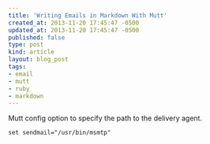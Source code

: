 ```yaml
---
title: 'Writing Emails in Markdown With Mutt'
created_at: 2013-11-20 17:45:47 -0500
updated_at: 2013-11-20 17:45:47 -0500
published: false
type: post
kind: article
layout: blog_post
tags:
- email
- mutt
- ruby
- markdown
---
```


Mutt config option to specify the path to the delivery agent.

```
set sendmail="/usr/bin/msmtp"
```
